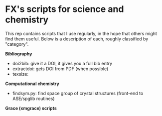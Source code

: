 FX's scripts for science and chemistry
======================================

This rep contains scripts that I use regularly, in the hope that others
might find them useful. Below is a description of each, roughly classified
by "category".


**Bibliography**

- doi2bib: give it a DOI, it gives you a full bib entry
- extractdoi: gets DOI from PDF (when possible)
- texsize: 

**Computational chemistry**

- findsym.py: find space group of crystal structures (front-end to ASE/spglib routines)

**Grace (xmgrace) scripts**

